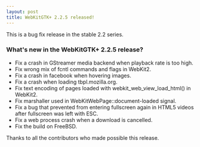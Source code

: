 ```yaml
---
layout: post
title: WebKitGTK+ 2.2.5 released!
---
```


This is a bug fix release in the stable 2.2 series.

### What's new in the WebKitGTK+ 2.2.5 release?

 - Fix a crash in GStreamer media backend when playback rate is too high.
 - Fix wrong mix of fcntl commands and flags in WebKit2.
 - Fix a crash in facebook when hovering images.
 - Fix a crash when loading tbpl.mozilla.org.
 - Fix text encoding of pages loaded with webkit_web_view_load_html()
   in WebKit2.
 - Fix marshaller used in WebKitWebPage::document-loaded signal.
 - Fix a bug that prevented from entering fullscreen again in HTML5
   videos after fullscreen was left with ESC.
 - Fix a web process crash when a download is cancelled.
 - Fix the build on FreeBSD.

Thanks to all the contributors who made possible this release.